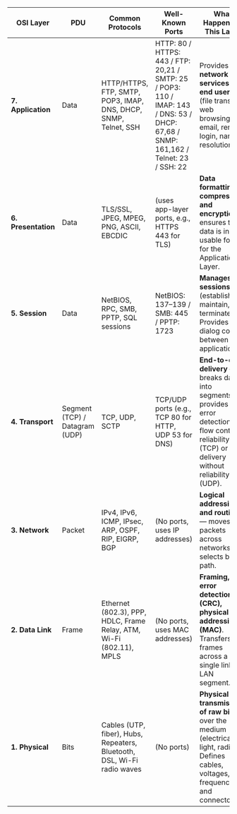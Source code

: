 | **OSI Layer**       | **PDU**                        | **Common Protocols**                                                    | **Well-Known Ports**                                                                                                                 | **What Happens at This Layer**                                                                                                                             |
| ------------------- | ------------------------------ | ----------------------------------------------------------------------- | ------------------------------------------------------------------------------------------------------------------------------------ | ---------------------------------------------------------------------------------------------------------------------------------------------------------- |
| **7. Application**  | Data                           | HTTP/HTTPS, FTP, SMTP, POP3, IMAP, DNS, DHCP, SNMP, Telnet, SSH         | HTTP: 80 / HTTPS: 443 / FTP: 20,21 / SMTP: 25 / POP3: 110 / IMAP: 143 / DNS: 53 / DHCP: 67,68 / SNMP: 161,162 / Telnet: 23 / SSH: 22 | Provides **network services to end users** (file transfers, web browsing, email, remote login, name resolution).                                           |
| **6. Presentation** | Data                           | TLS/SSL, JPEG, MPEG, PNG, ASCII, EBCDIC                                 | (uses app-layer ports, e.g., HTTPS 443 for TLS)                                                                                      | **Data formatting, compression, and encryption** — ensures that data is in a usable form for the Application Layer.                                        |
| **5. Session**      | Data                           | NetBIOS, RPC, SMB, PPTP, SQL sessions                                   | NetBIOS: 137–139 / SMB: 445 / PPTP: 1723                                                                                             | **Manages sessions** (establish, maintain, terminate). Provides dialog control between applications.                                                       |
| **4. Transport**    | Segment (TCP) / Datagram (UDP) | TCP, UDP, SCTP                                                          | TCP/UDP ports (e.g., TCP 80 for HTTP, UDP 53 for DNS)                                                                                | **End-to-end delivery** — breaks data into segments, provides error detection, flow control, reliability (TCP) or fast delivery without reliability (UDP). |
| **3. Network**      | Packet                         | IPv4, IPv6, ICMP, IPsec, ARP, OSPF, RIP, EIGRP, BGP                     | (No ports, uses IP addresses)                                                                                                        | **Logical addressing and routing** — moves packets across networks, selects best path.                                                                     |
| **2. Data Link**    | Frame                          | Ethernet (802.3), PPP, HDLC, Frame Relay, ATM, Wi-Fi (802.11), MPLS     | (No ports, uses MAC addresses)                                                                                                       | **Framing, error detection (CRC), physical addressing (MAC)**. Transfers frames across a single link or LAN segment.                                       |
| **1. Physical**     | Bits                           | Cables (UTP, fiber), Hubs, Repeaters, Bluetooth, DSL, Wi-Fi radio waves | (No ports)                                                                                                                           | **Physical transmission of raw bits** over the medium (electrical, light, radio). Defines cables, voltages, frequencies, and connectors.                   |


